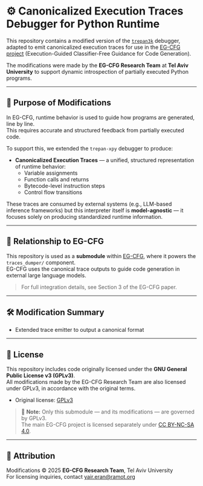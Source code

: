 # ⚙️ Canonicalized Execution Traces Debugger for Python Runtime

This repository contains a modified version of the [`trepan3k`](https://pypi.org/project/trepan3k/) debugger, adapted to emit canonicalized execution traces for use in the [EG-CFG project](https://github.com/boazlavon/eg_cfg) (Execution-Guided Classifier-Free Guidance for Code Generation).

The modifications were made by the **EG-CFG Research Team** at **Tel Aviv University** to support dynamic introspection of partially executed Python programs.

---

## 🎯 Purpose of Modifications

In EG-CFG, runtime behavior is used to guide how programs are generated, line by line.  
This requires accurate and structured feedback from partially executed code.

To support this, we extended the `trepan-xpy` debugger to produce:

- **Canonicalized Execution Traces** — a unified, structured representation of runtime behavior:
  - Variable assignments
  - Function calls and returns
  - Bytecode-level instruction steps
  - Control flow transitions

These traces are consumed by external systems (e.g., LLM-based inference frameworks) but this interpreter itself is **model-agnostic** — it focuses solely on producing standardized runtime information.

---

## 🔁 Relationship to EG-CFG

This repository is used as a **submodule** within [EG-CFG](https://github.com/boazlavon/eg_cfg), where it powers the `traces_dumper/` component.  
EG-CFG uses the canonical trace outputs to guide code generation in external large language models.

> For full integration details, see Section 3 of the EG-CFG paper.

---

## 🛠️ Modification Summary
- Extended trace emitter to output a canonical format
---

## 📜 License

This repository includes code originally licensed under the **GNU General Public License v3 (GPLv3)**.  
All modifications made by the EG-CFG Research Team are also licensed under GPLv3, in accordance with the original terms.

- Original license: [GPLv3](https://www.gnu.org/licenses/gpl-3.0.html)
> 🧠 **Note:** Only this submodule — and its modifications — are governed by GPLv3.  
> The main EG-CFG project is licensed separately under [CC BY-NC-SA 4.0](https://creativecommons.org/licenses/by-nc-sa/4.0/).

---

## 👥 Attribution

Modifications © 2025 **EG-CFG Research Team**, Tel Aviv University  
For licensing inquiries, contact [yair.eran@ramot.org](mailto:yair.eran@ramot.org)

